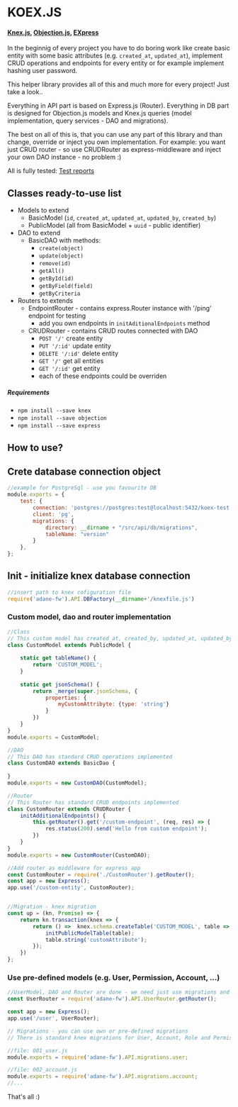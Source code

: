 # KOEX.JS
#### [Knex.js](http://knexjs.org/), [Objection.js](vincit.github.io/objection.js), [EXpress](https://expressjs.com/)

In the beginnig of every project you have to do boring work like create basic entity with some basic attributes (e.g. `created_at`, `updated_at`),
implement CRUD operations and endpoints for every entity or for example implement hashing user password.

This helper library provides all of this and much more for every project! Just take a look..

Everything in API part is based on Express.js (Router). Everything in DB part is designed for Objection.js models and Knex.js queries (model implementation, query services - DAO and migrations).

The best on all of this is, that you can use any part of this library and than change, override or inject you own implementation.
For example: you want just CRUD router - so use CRUDRouter as express-middleware and inject your own DAO instance - no problem :) 

All is fully tested: [Test reports](https://adamryvola.github.io/adane-fw/test)

## Classes ready-to-use list

* Models to extend
    * BasicModel (`id`, `created_at`, `updated_at`, `updated_by`, `created_by`)
    * PublicModel (all from BasicModel + `uuid` - public identifier)
* DAO to extend
    * BasicDAO with methods: 
        * `create(object)`
        * `update(object)`
        * `remove(id)`
        * `getAll()`
        * `getById(id)`
        * `getByField(field)`
        * `getByCriteria`
* Routers to extends
    * EndpointRouter - contains express.Router instance with '/ping' endpoint for testing
        * add you own endpoints in `initAditionalEndpoints` method
    * CRUDRouter - contains CRUD routes connected with DAO
        * `POST '/'` create entity
        * `PUT '/:id'` update entity
        * `DELETE '/:id'` delete entity
        * `GET '/'` get all entities
        * `GET '/:id'` get entity
        - each of these endpoints could be overriden


##### Requirements
* `npm install --save knex`
* `npm install --save objection`
* `npm install --save express`

## How to use?

## Crete database connection object
```javascript
//example for PostgreSql - use you favourite DB
module.exports = {
    test: {
        connection: 'postgres://postgres:test@localhost:5432/koex-test',
        client: 'pg',
        migrations: {
            directory: __dirname + "/src/api/db/migrations",
            tableName: "version"
        }
    },
};
```

## Init - initialize knex database connection
```javascript
//insert path to knex cofiguration file
require('adane-fw').API.DBFactory(__dirname+'/knexfile.js')
```
     
### Custom model, dao and router implementation
```javascript
//Class
// This custom model has created_at, created_by, updated_at, updated_by, uuid attributes
class CustomModel extends PublicModel {
    
    static get tableName() {
        return 'CUSTOM_MODEL';
    }
    
    static get jsonSchema() {
        return _merge(super.jsonSchema, {
            properties: {
                myCustomAttribyte: {type: 'string'}
            }
        })
    }
}
module.exports = CustomModel;

//DAO
// This DAO has standard CRUD operations implemented
class CustomDAO extends BasicDao {
    
}
module.exports = new CustomDAO(CustomModel);

//Router
// This Router has standard CRUD endpoints implemented
class CustomRouter extends CRUDRouter {
    initAdditionalEndpoints() {
        this.getRouter().get('/custom-endpoint', (req, res) => {
            res.status(200).send('Hello from custom endpoint');
        })
    }
}
module.exports = new CustomRouter(CustomDAO);

//Add router as middleware for express app
const CustomRouter = require('./CustomRouter').getRouter();
const app = new Express();
app.use('/custom-entity', CustomRouter);


//Migration - knex migration
const up = (kn, Promise) => {
    return kn.transaction(knex => {
        return () =>  knex.schema.createTable('CUSTOM_MODEL', table => {
            initPublicModelTable(table);
            table.string('customAttribute');
        });
    })
};
```

### Use pre-defined models (e.g. User, Permission, Account, ...)
```javascript
//UserModel, DAO and Router are done - we need just use migrations and router
const UserRouter = require('adane-fw').API.UserRouter.getRouter();

const app = new Express();
app.use('/user', UserRouter);

// Migrations - you can use own or pre-defined migrations
// There is standard knex migrations for User, Account, Role and Permission entities

//file: 001_user.js
module.exports = require('adane-fw').API.migrations.user;

//file: 002_account.js
module.exports = require('adane-fw').API.migrations.account;
//...
```
That's all :)